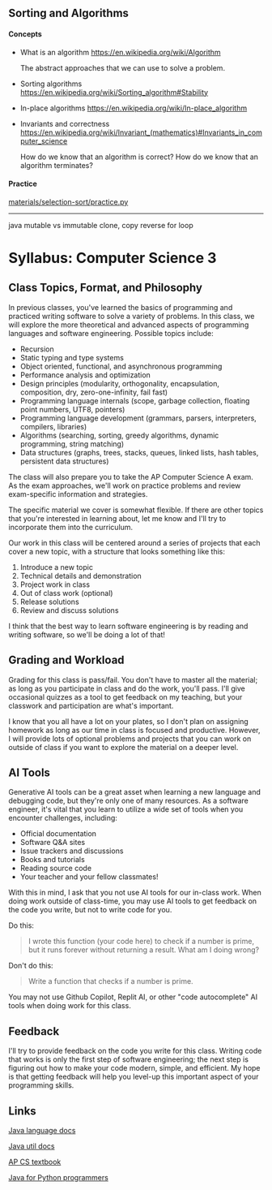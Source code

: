 ## Sorting and Algorithms

#### Concepts

- What is an algorithm https://en.wikipedia.org/wiki/Algorithm

  The abstract approaches that we can use to solve a problem.

- Sorting algorithms https://en.wikipedia.org/wiki/Sorting_algorithm#Stability

- In-place algorithms https://en.wikipedia.org/wiki/In-place_algorithm

- Invariants and correctness https://en.wikipedia.org/wiki/Invariant_(mathematics)#Invariants_in_computer_science

  How do we know that an algorithm is correct? How do we know that an algorithm terminates?

#### Practice

[materials/selection-sort/practice.py](materials/selection-sort/practice.py)

---

java mutable vs immutable
clone, copy
reverse for loop

# Syllabus: Computer Science 3

## Class Topics, Format, and Philosophy

In previous classes, you've learned the basics of programming and practiced writing software to solve a variety of problems. In this class, we will explore the more theoretical and advanced aspects of programming languages and software engineering. Possible topics include:

- Recursion
- Static typing and type systems
- Object oriented, functional, and asynchronous programming
- Performance analysis and optimization
- Design principles (modularity, orthogonality, encapsulation, composition, dry, zero-one-infinity, fail fast)
- Programming language internals (scope, garbage collection, floating point numbers, UTF8, pointers)
- Programming language development (grammars, parsers, interpreters, compilers, libraries)
- Algorithms (searching, sorting, greedy algorithms, dynamic programming, string matching)
- Data structures (graphs, trees, stacks, queues, linked lists, hash tables, persistent data structures)

The class will also prepare you to take the AP Computer Science A exam. As the exam approaches, we'll work on practice problems and review exam-specific information and strategies.

The specific material we cover is somewhat flexible. If there are other topics that you're interested in learning about, let me know and I'll try to incorporate them into the curriculum.

Our work in this class will be centered around a series of projects that each cover a new topic, with a structure that looks something like this:

1. Introduce a new topic
2. Technical details and demonstration
3. Project work in class
4. Out of class work (optional)
5. Release solutions
6. Review and discuss solutions

I think that the best way to learn software engineering is by reading and writing software, so we'll be doing a lot of that!

## Grading and Workload

Grading for this class is pass/fail. You don't have to master all the material; as long as you participate in class and do the work, you'll pass. I'll give occasional quizzes as a tool to get feedback on my teaching, but your classwork and participation are what's important.

I know that you all have a lot on your plates, so I don't plan on assigning homework as long as our time in class is focused and productive. However, I will provide lots of optional problems and projects that you can work on outside of class if you want to explore the material on a deeper level.

## AI Tools

Generative AI tools can be a great asset when learning a new language and debugging code, but they're only one of many resources. As a software engineer, it's vital that you learn to utilize a wide set of tools when you encounter challenges, including:

- Official documentation
- Software Q&A sites
- Issue trackers and discussions
- Books and tutorials
- Reading source code
- Your teacher and your fellow classmates!

With this in mind, I ask that you not use AI tools for our in-class work. When doing work outside of class-time, you may use AI tools to get feedback on the code you write, but not to write code for you.

Do this:

> I wrote this function (your code here) to check if a number is prime, but it runs forever without returning a result. What am I doing wrong?

Don't do this:

> Write a function that checks if a number is prime.

You may not use Github Copilot, Replit AI, or other "code autocomplete" AI tools when doing work for this class.

## Feedback

I'll try to provide feedback on the code you write for this class. Writing code that works is only the first step of software engineering; the next step is figuring out how to make your code modern, simple, and efficient. My hope is that getting feedback will help you level-up this important aspect of your programming skills.

## Links

[Java language docs](https://docs.oracle.com/en/java/javase/22/docs/api/java.base/java/lang/package-summary.html)

[Java util docs](https://docs.oracle.com/en/java/javase/22/docs/api/java.base/java/util/package-summary.html)

[AP CS textbook](https://runestone.academy/ns/books/published/csawesome/index.html)

[Java for Python programmers](https://runestone.academy/ns/books/published/java4python/index.html?mode=browsing)
